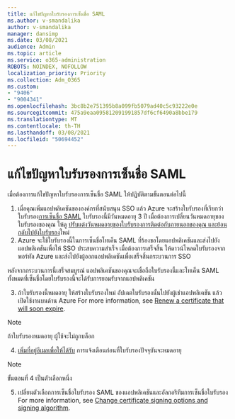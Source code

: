 ```yaml
---
title: แก้ไขปัญหาใบรับรองการเซ็นชื่อ SAML
ms.author: v-smandalika
author: v-smandalika
manager: dansimp
ms.date: 03/08/2021
audience: Admin
ms.topic: article
ms.service: o365-administration
ROBOTS: NOINDEX, NOFOLLOW
localization_priority: Priority
ms.collection: Adm_O365
ms.custom:
- "9406"
- "9004341"
ms.openlocfilehash: 3bc8b2e751395b8a099fb5079ad40c5c93222e0e
ms.sourcegitcommit: 475a9eaa095812091991857df6cf6490a8bbe179
ms.translationtype: MT
ms.contentlocale: th-TH
ms.lasthandoff: 03/08/2021
ms.locfileid: "50694452"
---
```

# <a name="troubleshoot-saml-signing-certificate-issues"></a>แก้ไขปัญหาใบรับรองการเซ็นชื่อ SAML

เมื่อต้องการแก้ไขปัญหาใบรับรองการเซ็นชื่อ SAML ให้ปฏิบัติตามขั้นตอนต่อไปนี้

1. เมื่อคุณเพิ่มแอปพลิเคชันขององค์กรที่สนับสนุน SSO แล้ว Azure จะสร้างใบรับรองที่เรียกว่าใบรับรอง[การเซ็นชื่อ SAML](https://docs.microsoft.com/azure/active-directory/manage-apps/manage-certificates-for-federated-single-sign-on#auto-generated-certificate-for-gallery-and-non-gallery-applications) ใบรับรองนี้มีวันหมดอายุ 3 ปี เมื่อต้องการเปลี่ยนวันหมดอายุของใบรับรองของคุณ ให้ดู [ปรับแต่งวันหมดอายุของใบรับรองการติดต่อกับภายนอกของคุณ และย้อนกลับไปยังใบรับรอง](https://docs.microsoft.com/azure/active-directory/manage-apps/manage-certificates-for-federated-single-sign-on#customize-the-expiration-date-for-your-federation-certificate-and-roll-it-over-to-a-new-certificate)ใหม่
2. Azure จะใช้ใบรับรองนี้ในการเซ็นชื่อโทเค็น SAML ที่ร้องขอโดยแอปพลิเคชันและส่งไปยังแอปพลิเคชันเพื่อให้ SSO ประสบความสําเร็จ เมื่อต้องการเสร็จสิ้น ให้ดาวน์โหลดใบรับรองจากพอร์ทัล Azure และส่งไปยังผู้ออกแอปพลิเคชันเพื่อเสร็จสิ้นกระบวนการ SSO

หลังจากกระบวนการนี้เสร็จสมบูรณ์ แอปพลิเคชันของคุณจะเชื่อถือใบรับรองนี้และโทเค็น SAML ทั้งหมดที่เซ็นชื่อโดยใบรับรองนี้จะได้รับการยอมรับจากแอปพลิเคชัน

3. ถ้าใบรับรองนี้หมดอายุ ให้สร้างใบรับรองใหม่ อัปเดตใบรับรองนั้นไปยังผู้เช่าแอปพลิเคชัน แล้วเปิดใช้งานบนด้าน Azure For more information, see [Renew a certificate that will soon expire](https://docs.microsoft.com/azure/active-directory/manage-apps/manage-certificates-for-federated-single-sign-on#renew-a-certificate-that-will-soon-expire).

> [!NOTE]
> ถ้าใบรับรองหมดอายุ ผู้ใช้จะไม่ถูกบล็อก

4. [เพิ่มที่อยู่อีเมลเพื่อให้ได้รับ](https://docs.microsoft.com/azure/active-directory/manage-apps/manage-certificates-for-federated-single-sign-on#add-email-notification-addresses-for-certificate-expiration) การแจ้งเตือนก่อนที่ใบรับรองปัจจุบันจะหมดอายุ

> [!NOTE]
> ขั้นตอนที่ 4 เป็นตัวเลือกหนึ่ง

5. เปลี่ยนตัวเลือกการเซ็นชื่อใบรับรอง SAML ของแอปพลิเคชันและอัลกอริทึมการเซ็นชื่อใบรับรอง For more information, see [Change certificate signing options and signing algorithm](https://docs.microsoft.com/azure/active-directory/manage-apps/certificate-signing-options).

